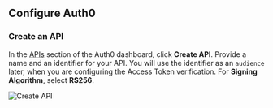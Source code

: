 ## Configure Auth0
### Create an API

In the [APIs](${manage_url}/#/apis) section of the Auth0 dashboard, click **Create API**. Provide a name and an identifier for your API. You will use the identifier as an `audience` later, when you are configuring the Access Token verification. For **Signing Algorithm**, select **RS256**.

![Create API](/media/articles/api-auth/create-api.png)


